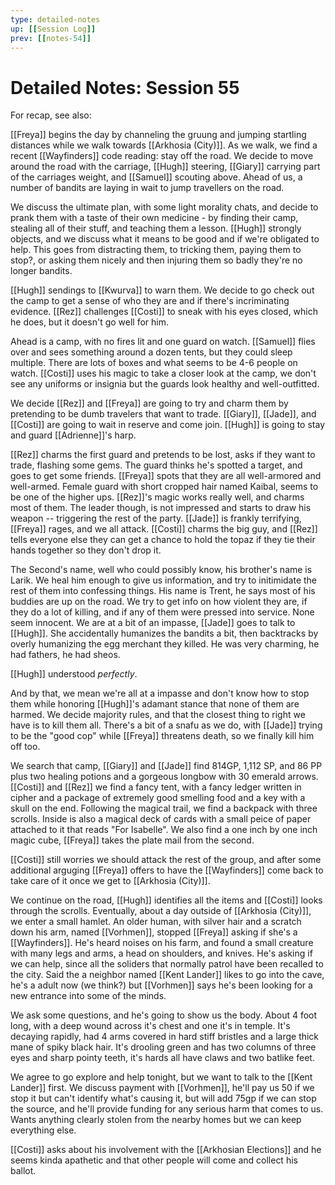 ```yaml
---
type: detailed-notes
up: [[Session Log]]
prev: [[notes-54]]
---
```


# Detailed Notes: Session 55

For recap, see also:

[[Freya]] begins the day by channeling the gruung and jumping startling distances while we walk towards [[Arkhosia (City)]]. As we walk, we find a recent [[Wayfinders]] code reading: stay off the road.  We decide to move around the road with the carriage, [[Hugh]] steering, [[Giary]] carrying part of the carriages weight, and [[Samuel]] scouting above. Ahead of us, a number of bandits are laying in wait to jump travellers on the road. 

We discuss the ultimate plan, with some light morality chats, and decide to prank them with a taste of their own medicine - by finding their camp, stealing all of their stuff, and teaching them a lesson. [[Hugh]] strongly objects, and we discuss what it means to be good and if we're obligated to help. This goes from distracting them, to tricking them, paying them to stop?, or asking them nicely and then injuring them so badly they're no longer bandits. 

[[Hugh]] sendings to [[Kwurva]] to warn them. We decide to go check out the camp to get a sense of who they are and if there's incriminating evidence. [[Rez]] challenges [[Costi]] to sneak with his eyes closed, which he does, but it doesn't go well for him.

Ahead is a camp, with no fires lit and one guard on watch. [[Samuel]] flies over and sees something around a dozen tents, but they could sleep multiple. There are lots of boxes and what seems to be 4-6 people on watch. [[Costi]] uses his magic to take a closer look at the camp, we don't see any uniforms or insignia but the guards look healthy and well-outfitted. 

We decide [[Rez]] and [[Freya]] are going to try and charm them by pretending to be dumb travelers that want to trade. [[Giary]], [[Jade]], and [[Costi]] are going to wait in reserve and come join. [[Hugh]] is going to stay and guard [[Adrienne]]'s harp. 

[[Rez]] charms the first guard and pretends to be lost, asks if they want to trade, flashing some gems. The guard thinks he's spotted a target, and goes to get some friends. [[Freya]] spots that they are all well-armored and well-armed. Female guard with short cropped hair named Kaibal, seems to be one of the higher ups. [[Rez]]'s magic works really well, and charms most of them. The leader though, is not impressed and starts to draw his weapon -- triggering the rest of the party. [[Jade]] is frankly terrifying, [[Freya]] rages, and we all attack. [[Costi]] charms the big guy, and [[Rez]] tells everyone else they can get a chance to hold the topaz if they tie their hands together so they don't drop it. 

The Second's name, well who could possibly know, his brother's name is Larik. We heal him enough to give us information, and try to initimidate the rest of them into confessing things. His name is Trent, he says most of his buddies are up on the road. We try to get info on how violent they are, if they do a lot of killing, and if any of them were pressed into service. None seem innocent. We are at a bit of an impasse, [[Jade]] goes to talk to [[Hugh]].  She accidentally humanizes the bandits a bit, then backtracks by overly humanizing the egg merchant they killed. He was very charming, he had fathers, he had sheos.

[[Hugh]] understood *perfectly*.

And by that, we mean we're all at a impasse and don't know how to stop them while honoring [[Hugh]]'s adamant stance that none of them are harmed. We decide majority rules, and that the closest thing to right we have is to kill them all. There's a bit of a snafu as we do, with [[Jade]] trying to be the "good cop" while [[Freya]] threatens death, so we finally kill him off too.

We search that camp, [[Giary]] and [[Jade]] find 814GP, 1,112 SP, and 86 PP plus two healing potions and a gorgeous longbow with 30 emerald arrows. [[Costi]] and [[Rez]] we find a fancy tent, with a fancy ledger written in cipher and a package of extremely good smelling food and a key with a skull on the end. Following the magical trail, we find a backpack with three scrolls. Inside is also a magical deck of cards with a small peice of paper attached to it that reads "For Isabelle". We also find a one inch by one inch magic cube, [[Freya]] takes the plate mail from the second. 

[[Costi]] still worries we should attack the rest of the group, and after some additional arguging [[Freya]] offers to have the [[Wayfinders]] come back to take care of it once we get to [[Arkhosia (City)]]. 

We continue on the road, [[Hugh]] identifies all the items and [[Costi]] looks through the scrolls. Eventually, about a day outside of [[Arkhosia (City)]], we enter a small hamlet. An older human, with silver hair and a scratch down his arm, named [[Vorhmen]], stopped [[Freya]] asking if she's a [[Wayfinders]]. He's heard noises on his farm, and found a small creature with many legs and arms, a head on shoulders, and knives. He's asking if we can help, since all the soliders that normally patrol have been recalled to the city. Said the a neighbor named [[Kent Lander]] likes to go into the cave, he's a adult now (we think?) but [[Vorhmen]] says he's been looking for a new entrance into some of the minds. 

We ask some questions, and he's going to show us the body. About 4 foot long, with a deep wound across it's chest and one it's in temple. It's decaying rapidly, had 4 arms covered in hard stiff bristles and a large thick mane of spiky black hair. It's drooling green and has two columns of three eyes and sharp pointy teeth, it's hards all have claws and two batlike feet. 

We agree to go explore and help tonight, but we want to talk to the [[Kent Lander]] first. We discuss payment with [[Vorhmen]], he'll pay us 50 if we stop it but can't identify what's causing it, but will add 75gp if we can stop the source, and he'll provide funding for any serious harm that comes to us. Wants anything clearly stolen from the nearby homes but we can keep everything else. 

[[Costi]] asks about his involvement with the [[Arkhosian Elections]] and he seems kinda apathetic and that other people will come and collect his ballot. 



